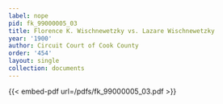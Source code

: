 ```yaml
---
label: nope
pid: fk_99000005_03
title: Florence K. Wischnewetzky vs. Lazare Wischnewetzky
year: '1900'
author: Circuit Court of Cook County
order: '454'
layout: single
collection: documents
---
```



{{< embed-pdf url=/pdfs/fk_99000005_03.pdf >}}